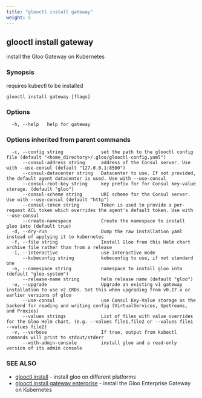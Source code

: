 ```yaml
---
title: "glooctl install gateway"
weight: 5
---
```

## glooctl install gateway

install the Gloo Gateway on Kubernetes

### Synopsis

requires kubectl to be installed

```
glooctl install gateway [flags]
```

### Options

```
  -h, --help   help for gateway
```

### Options inherited from parent commands

```
  -c, --config string              set the path to the glooctl config file (default "<home_directory>/.gloo/glooctl-config.yaml")
      --consul-address string      address of the Consul server. Use with --use-consul (default "127.0.0.1:8500")
      --consul-datacenter string   Datacenter to use. If not provided, the default agent datacenter is used. Use with --use-consul
      --consul-root-key string     key prefix for for Consul key-value storage. (default "gloo")
      --consul-scheme string       URI scheme for the Consul server. Use with --use-consul (default "http")
      --consul-token string        Token is used to provide a per-request ACL token which overrides the agent's default token. Use with --use-consul
      --create-namespace           Create the namespace to install gloo into (default true)
  -d, --dry-run                    Dump the raw installation yaml instead of applying it to kubernetes
  -f, --file string                Install Gloo from this Helm chart archive file rather than from a release
  -i, --interactive                use interactive mode
      --kubeconfig string          kubeconfig to use, if not standard one
  -n, --namespace string           namespace to install gloo into (default "gloo-system")
      --release-name string        helm release name (default "gloo")
  -u, --upgrade                    Upgrade an existing v1 gateway installation to use v2 CRDs. Set this when upgrading from v0.17.x or earlier versions of gloo
      --use-consul                 use Consul Key-Value storage as the backend for reading and writing config (VirtualServices, Upstreams, and Proxies)
      --values strings             List of files with value overrides for the Gloo Helm chart, (e.g. --values file1,file2 or --values file1 --values file2)
  -v, --verbose                    If true, output from kubectl commands will print to stdout/stderr
      --with-admin-console         install gloo and a read-only version of its admin console
```

### SEE ALSO

* [glooctl install](../glooctl_install)	 - install gloo on different platforms
* [glooctl install gateway enterprise](../glooctl_install_gateway_enterprise)	 - install the Gloo Enterprise Gateway on Kubernetes


